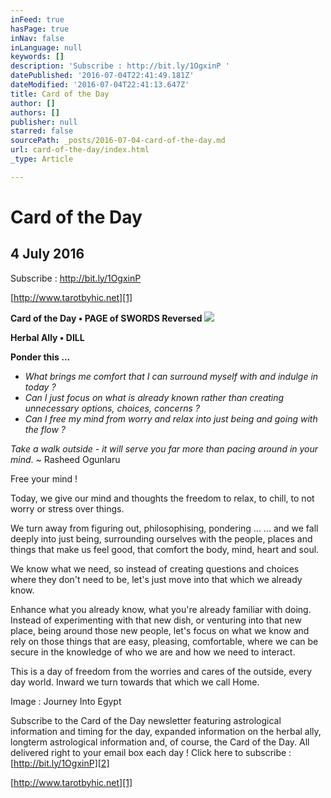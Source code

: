 ```yaml
---
inFeed: true
hasPage: true
inNav: false
inLanguage: null
keywords: []
description: 'Subscribe : http://bit.ly/1OgxinP '
datePublished: '2016-07-04T22:41:49.181Z'
dateModified: '2016-07-04T22:41:13.647Z'
title: Card of the Day
author: []
authors: []
publisher: null
starred: false
sourcePath: _posts/2016-07-04-card-of-the-day.md
url: card-of-the-day/index.html
_type: Article

---
```

# Card of the Day

## 4 July 2016

Subscribe : [http://bit.ly/1OgxinP ][0]

[http://www.tarotbyhic.net][1]

**Card of the Day • PAGE of SWORDS Reversed**
![](https://the-grid-user-content.s3-us-west-2.amazonaws.com/284705b5-a485-45a8-a595-7564a3975da2.jpg)

**Herbal Ally • DILL**

**Ponder this ...**

* _What brings me comfort that I can surround myself with and indulge in today ?_
* _Can I just focus on what is already known rather than creating unnecessary options, choices, concerns ?_
* _Can I free my mind from worry and relax into just being and going with the flow ?_

_Take a walk outside - it will serve you far more than pacing around in your mind_. ~ Rasheed Ogunlaru

Free your mind !

Today, we give our mind and thoughts the freedom to relax, to chill, to not worry or stress over things.

We turn away from figuring out, philosophising, pondering ... ... and we fall deeply into just being, surrounding ourselves with the people, places and things that make us feel good, that comfort the body, mind, heart and soul.

We know what we need, so instead of creating questions and choices where they don't need to be, let's just move into that which we already know.

Enhance what you already know, what you're already familiar with doing. Instead of experimenting with that new dish, or venturing into that new place, being around those new people, let's focus on what we know and rely on those things that are easy, pleasing, comfortable, where we can be secure in the knowledge of who we are and how we need to interact.

This is a day of freedom from the worries and cares of the outside, every day world. Inward we turn towards that which we call Home.

Image : Journey Into Egypt

Subscribe to the Card of the Day newsletter featuring astrological information and timing for the day, expanded information on the herbal ally, longterm astrological information and, of course, the Card of the Day. All delivered right to your email box each day ! Click here to subscribe : [http://bit.ly/1OgxinP][2]

[http://www.tarotbyhic.net][1]

[0]: http://bit.ly/1OgxinP 
[1]: http://www.tarotbyhic.net/
[2]: http://bit.ly/1OgxinP